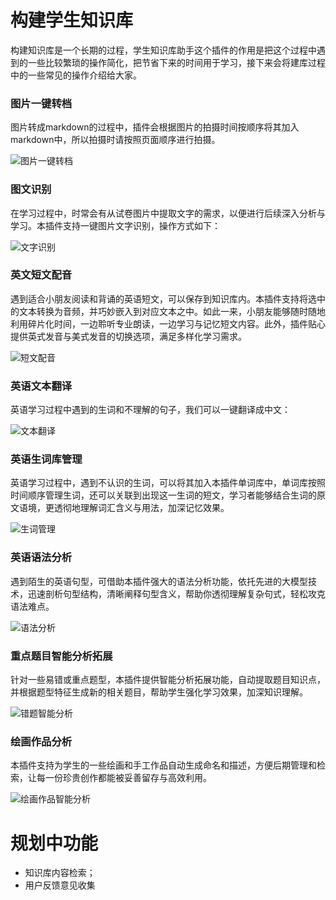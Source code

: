 
# 构建学生知识库

构建知识库是一个长期的过程，学生知识库助手这个插件的作用是把这个过程中遇到的一些比较繁琐的操作简化，把节省下来的时间用于学习，接下来会将建库过程中的一些常见的操作介绍给大家。

### 图片一键转档
图片转成markdown的过程中，插件会根据图片的拍摄时间按顺序将其加入markdown中，所以拍摄时请按照页面顺序进行拍摄。

![图片一键转档](images/zh/create_note.gif)

### 图文识别
在学习过程中，时常会有从试卷图片中提取文字的需求，以便进行后续深入分析与学习。本插件支持一键图片文字识别，操作方式如下：

![文字识别](images/zh/image2text.gif)

### 英文短文配音
遇到适合小朋友阅读和背诵的英语短文，可以保存到知识库内。本插件支持将选中的文本转换为音频，并巧妙嵌入到对应文本之中。如此一来，小朋友能够随时随地利用碎片化时间，一边聆听专业朗读，一边学习与记忆短文内容。此外，插件贴心提供英式发音与美式发音的切换选项，满足多样化学习需求。


![短文配音](images/zh/text2speech.gif)

### 英语文本翻译
英语学习过程中遇到的生词和不理解的句子，我们可以一键翻译成中文：

![文本翻译](images/zh/translate.gif)

### 英语生词库管理
英语学习过程中，遇到不认识的生词，可以将其加入本插件单词库中，单词库按照时间顺序管理生词，还可以关联到出现这一生词的短文，学习者能够结合生词的原文语境，更透彻地理解词汇含义与用法，加深记忆效果。

![生词管理](images/zh/add_word_bank.gif)

### 英语语法分析
遇到陌生的英语句型，可借助本插件强大的语法分析功能，依托先进的大模型技术，迅速剖析句型结构，清晰阐释句型含义，帮助你透彻理解复杂句式，轻松攻克语法难点。

![语法分析](images/zh/grammar_analysis.gif)

### 重点题目智能分析拓展
针对一些易错或重点题型，本插件提供智能分析拓展功能，自动提取题目知识点，并根据题型特征生成新的相关题目，帮助学生强化学习效果，加深知识理解。

![错题智能分析](images/zh/request_llm.gif)

### 绘画作品分析
本插件支持为学生的一些绘画和手工作品自动生成命名和描述，方便后期管理和检索，让每一份珍贵创作都能被妥善留存与高效利用。

![绘画作品智能分析](images/zh/painting_analysis.gif)

# 规划中功能
- 知识库内容检索；
- 用户反馈意见收集